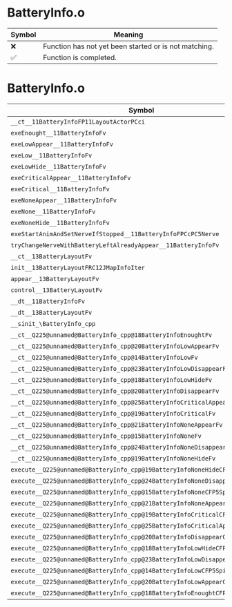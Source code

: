 # BatteryInfo.o
| Symbol | Meaning 
| ------------- | ------------- 
| :x: | Function has not yet been started or is not matching. 
| :white_check_mark: | Function is completed. 


# BatteryInfo.o
| Symbol | Decompiled? |
| ------------- | ------------- |
| `__ct__11BatteryInfoFP11LayoutActorPCci` | :x: |
| `exeEnought__11BatteryInfoFv` | :x: |
| `exeLowAppear__11BatteryInfoFv` | :x: |
| `exeLow__11BatteryInfoFv` | :x: |
| `exeLowHide__11BatteryInfoFv` | :x: |
| `exeCriticalAppear__11BatteryInfoFv` | :x: |
| `exeCritical__11BatteryInfoFv` | :x: |
| `exeNoneAppear__11BatteryInfoFv` | :x: |
| `exeNone__11BatteryInfoFv` | :x: |
| `exeNoneHide__11BatteryInfoFv` | :x: |
| `exeStartAnimAndSetNerveIfStopped__11BatteryInfoFPCcPC5Nerve` | :x: |
| `tryChangeNerveWithBatteryLeftAlreadyAppear__11BatteryInfoFv` | :x: |
| `__ct__13BatteryLayoutFv` | :x: |
| `init__13BatteryLayoutFRC12JMapInfoIter` | :x: |
| `appear__13BatteryLayoutFv` | :x: |
| `control__13BatteryLayoutFv` | :x: |
| `__dt__11BatteryInfoFv` | :x: |
| `__dt__13BatteryLayoutFv` | :x: |
| `__sinit_\BatteryInfo_cpp` | :x: |
| `__ct__Q225@unnamed@BatteryInfo_cpp@18BatteryInfoEnoughtFv` | :x: |
| `__ct__Q225@unnamed@BatteryInfo_cpp@20BatteryInfoLowAppearFv` | :x: |
| `__ct__Q225@unnamed@BatteryInfo_cpp@14BatteryInfoLowFv` | :x: |
| `__ct__Q225@unnamed@BatteryInfo_cpp@23BatteryInfoLowDisappearFv` | :x: |
| `__ct__Q225@unnamed@BatteryInfo_cpp@18BatteryInfoLowHideFv` | :x: |
| `__ct__Q225@unnamed@BatteryInfo_cpp@20BatteryInfoDisappearFv` | :x: |
| `__ct__Q225@unnamed@BatteryInfo_cpp@25BatteryInfoCriticalAppearFv` | :x: |
| `__ct__Q225@unnamed@BatteryInfo_cpp@19BatteryInfoCriticalFv` | :x: |
| `__ct__Q225@unnamed@BatteryInfo_cpp@21BatteryInfoNoneAppearFv` | :x: |
| `__ct__Q225@unnamed@BatteryInfo_cpp@15BatteryInfoNoneFv` | :x: |
| `__ct__Q225@unnamed@BatteryInfo_cpp@24BatteryInfoNoneDisappearFv` | :x: |
| `__ct__Q225@unnamed@BatteryInfo_cpp@19BatteryInfoNoneHideFv` | :x: |
| `execute__Q225@unnamed@BatteryInfo_cpp@19BatteryInfoNoneHideCFP5Spine` | :x: |
| `execute__Q225@unnamed@BatteryInfo_cpp@24BatteryInfoNoneDisappearCFP5Spine` | :x: |
| `execute__Q225@unnamed@BatteryInfo_cpp@15BatteryInfoNoneCFP5Spine` | :x: |
| `execute__Q225@unnamed@BatteryInfo_cpp@21BatteryInfoNoneAppearCFP5Spine` | :x: |
| `execute__Q225@unnamed@BatteryInfo_cpp@19BatteryInfoCriticalCFP5Spine` | :x: |
| `execute__Q225@unnamed@BatteryInfo_cpp@25BatteryInfoCriticalAppearCFP5Spine` | :x: |
| `execute__Q225@unnamed@BatteryInfo_cpp@20BatteryInfoDisappearCFP5Spine` | :x: |
| `execute__Q225@unnamed@BatteryInfo_cpp@18BatteryInfoLowHideCFP5Spine` | :x: |
| `execute__Q225@unnamed@BatteryInfo_cpp@23BatteryInfoLowDisappearCFP5Spine` | :x: |
| `execute__Q225@unnamed@BatteryInfo_cpp@14BatteryInfoLowCFP5Spine` | :x: |
| `execute__Q225@unnamed@BatteryInfo_cpp@20BatteryInfoLowAppearCFP5Spine` | :x: |
| `execute__Q225@unnamed@BatteryInfo_cpp@18BatteryInfoEnoughtCFP5Spine` | :x: |
